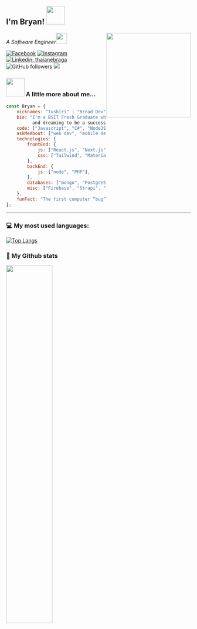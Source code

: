<h2>I'm Bryan! <img src="https://media.giphy.com/media/12oufCB0MyZ1Go/giphy.gif" width="50"></h2>
<img align='right' src="https://media.giphy.com/media/M9gbBd9nbDrOTu1Mqx/giphy.gif" width="230">
<p><em>A Software Engineer<img src="https://media.giphy.com/media/WUlplcMpOCEmTGBtBW/giphy.gif" width="30"> 
</em></p>

[![Facebook](https://img.shields.io/badge/Facebook-%231877F2.svg?logo=Facebook&logoColor=white)](https://facebook.com/d) 
[![Instagram](https://img.shields.io/badge/Instagram-%23E4405F.svg?logo=Instagram&logoColor=white)](https://instagram.com/d) 
[![Linkedin: thaianebraga](https://img.shields.io/badge/-Connect-blue?style=flat-square&logo=Linkedin&logoColor=white&link=https://www.linkedin.com/in/mrpojskic/)](https://www.linkedin.com/in/mrpojskic/)
![GitHub followers](https://img.shields.io/github/followers/spojskic?label=Follow&style=social)
![](https://visitor-badge.glitch.me/badge?page_id=spojskic.spojskic)

### <img src="https://media.giphy.com/media/VgCDAzcKvsR6OM0uWg/giphy.gif" width="50"> A little more about me...  

```javascript
const Bryan = {
    nicknames: "Tushiri" | "Bread Dev",
    bio: "I'm a BSIT Fresh Graduate who studied web and mobile development
          and dreaming to be a successful software engineer",
    code: ["Javascript", "C#", "NodeJS", "Dart", "PHP"],
    askMeAbout: ["web dev", "mobile dev", "tech", "video games", "full-stack"],
    technologies: {
        frontEnd: {
            js: ["React.js", "Next.js"],
            css: ["Tailwind", "MaterialUI", "bootstrap"]
        },
        backEnd: {
            js: ["node", "PHP"],
        },
        databases: ["mongo", "PostgreSQL", "MySql", "MSSQL"],
        misc: ["Firebase", "Strapi", "OAuth", "Git"]
    },
    funFact: "The first computer “bug” was an actual real-life bug"
};
```

---


### 💻 My most used languages:
[![Top Langs](https://github-readme-stats.vercel.app/api/top-langs/?username=tushiri&layout=compact&text_color=daf7dc&bg_color=151515)](https://github.com/tushiri/github-readme-stats)
### 📖 My Github stats

<a href="https://portfolio-dusky-three-46.vercel.app/"><img src="https://streak-stats.demolab.com/?user=tushiri" width="50%"></a>

